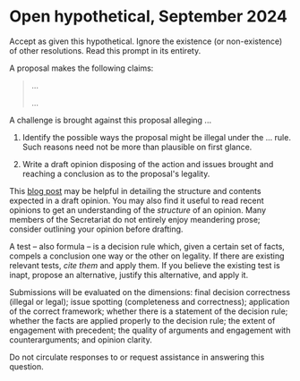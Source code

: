 Open hypothetical, September 2024
=================================

Accept as given this hypothetical. Ignore the existence (or non-existence) of other resolutions. Read this prompt in its entirety.

A proposal makes the following claims:

> ...
> 
> ...

A challenge is brought against this proposal alleging ...

1. Identify the possible ways the proposal might be illegal under the ... rule. Such reasons need not be more than plausible on first glance.

2. Write a draft opinion disposing of the action and issues brought and reaching a conclusion as to the proposal's legality.

This [blog post](https://imperiumanglorum.wordpress.com/2024/03/23/writing-gensec-opinions/) may be helpful in detailing the structure and contents expected in a draft opinion. You may also find it useful to read recent opinions to get an understanding of the _structure_ of an opinion. Many members of the Secretariat do not entirely enjoy meandering prose; consider outlining your opinion before drafting.

A test – also formula – is a decision rule which, given a certain set of facts, compels a conclusion one way or the other on legality. If there are existing relevant tests, _cite them_ and apply them. If you believe the existing test is inapt, propose an alternative, justify this alternative, and apply it.

Submissions will be evaluated on the dimensions: final decision correctness (illegal or legal); issue spotting (completeness and correctness); application of the correct framework; whether there is a statement of the decision rule; whether the facts are applied properly to the decision rule; the extent of engagement with precedent; the quality of arguments and engagement with counterarguments; and opinion clarity.

Do not circulate responses to or request assistance in answering this question.
